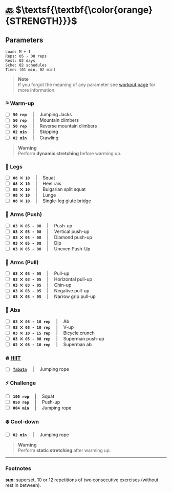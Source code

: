# [:back:][home] $\textsf{\textbf{\color{orange}{STRENGTH}}}$

## Parameters

```plaintext
Load: M + 1
Reps: 05 - 08 reps
Rest: 02 days
Sche: 02 schedules
Time: (01 min, 02 min)
```

> **Note**  
> If you forgot the meaning of any parameter see [workout page][home] for more information\.

### :sweat_drops: Warm-up

- [ ] **`50 rep`** &emsp;|&emsp; Jumping Jacks
- [ ] **`50 rep`** &emsp;|&emsp; Mountain climbers
- [ ] **`50 rep`** &emsp;|&emsp; Reverse mountain climbers
- [ ] **`02 min`** &emsp;|&emsp; Skipping
- [ ] **`02 min`** &emsp;|&emsp; Crawling

> **Warning**  
> Perform **dynamic stretching** before warming up\.

### :leg: Legs

- [ ] **`08 ⨉ 10`** &emsp;|&emsp; Squat
- [ ] **`08 ⨉ 10`** &emsp;|&emsp; Heel rais
- [ ] **`08 ⨉ 10`** &emsp;|&emsp; Bulgarian split squat
- [ ] **`08 ⨉ 10`** &emsp;|&emsp; Lunge
- [ ] **`08 ⨉ 10`** &emsp;|&emsp; Single-leg glute bridge

### :muscle: Arms (Push)

- [ ] **`03 ⨉ 05 - 08`** &emsp;|&emsp; Push-up
- [ ] **`03 ⨉ 05 - 08`** &emsp;|&emsp; Vertical push-up
- [ ] **`03 ⨉ 05 - 08`** &emsp;|&emsp; Diamond push-up
- [ ] **`03 ⨉ 05 - 08`** &emsp;|&emsp; Dip
- [ ] **`03 ⨉ 05 - 08`** &emsp;|&emsp; Uneven Push-Up

### :muscle: Arms (Pull)

- [ ] **`03 ⨉ 03 - 05`** &emsp;|&emsp; Pull-up
- [ ] **`03 ⨉ 03 - 05`** &emsp;|&emsp; Horizontal pull-up
- [ ] **`03 ⨉ 03 - 05`** &emsp;|&emsp; Chin-up
- [ ] **`03 ⨉ 03 - 05`** &emsp;|&emsp; Negative pull-up
- [ ] **`03 ⨉ 03 - 05`** &emsp;|&emsp; Narrow grip pull-up

### :chocolate_bar: Abs

- [ ] **`03 ⨉ 08 - 10 rep`** &emsp;|&emsp; Ab
- [ ] **`03 ⨉ 08 - 10 rep`** &emsp;|&emsp; V-up
- [ ] **`03 ⨉ 10 - 15 rep`** &emsp;|&emsp; Bicycle crunch
- [ ] **`03 ⨉ 05 - 08 rep`** &emsp;|&emsp; Superman push-up
- [ ] **`02 ⨉ 08 - 10 rep`** &emsp;|&emsp; Superman ab

### :fire: [HIIT][definition]

- [ ] [**`Tabata`**][definition] &emsp;|&emsp; Jumping rope

### :zap: Challenge

- [ ] **`100 rep`** &emsp;|&emsp; Squat
- [ ] **`050 rep`** &emsp;|&emsp; Push-up
- [ ] **`004 min`** &emsp;|&emsp; Jumping rope

### :snowflake: Cool-down

- [ ] **`02 min`** &emsp;|&emsp; Jumping rope

> **Warning**  
> Perform **static stretching** after warming up\.

---

### Footnotes

_**sup**_: superset, 10 or 12 repetitions of two consecutive exercises (without rest in between)\.

[home]: ../workout.md
[definition]: ../definitions.md
